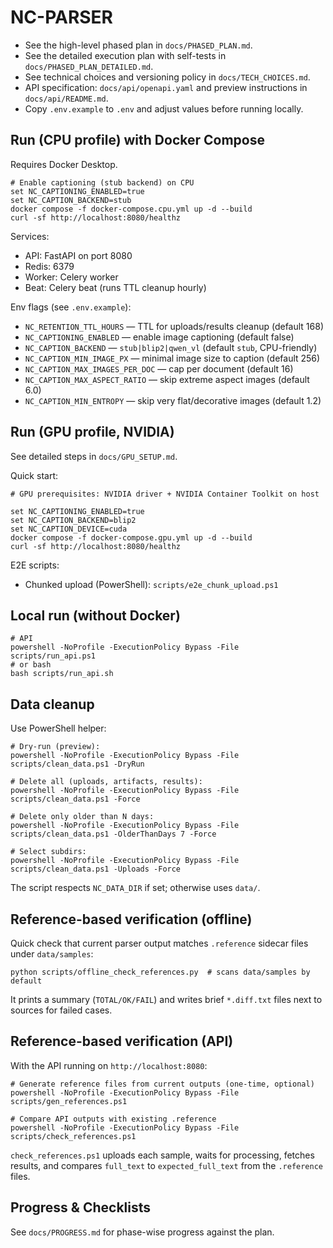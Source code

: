 # NC-PARSER

- See the high-level phased plan in `docs/PHASED_PLAN.md`.
- See the detailed execution plan with self-tests in `docs/PHASED_PLAN_DETAILED.md`.
- See technical choices and versioning policy in `docs/TECH_CHOICES.md`.
- API specification: `docs/api/openapi.yaml` and preview instructions in `docs/api/README.md`.
- Copy `.env.example` to `.env` and adjust values before running locally.

## Run (CPU profile) with Docker Compose

Requires Docker Desktop.

```
# Enable captioning (stub backend) on CPU
set NC_CAPTIONING_ENABLED=true
set NC_CAPTION_BACKEND=stub
docker compose -f docker-compose.cpu.yml up -d --build
curl -sf http://localhost:8080/healthz
```

Services:
- API: FastAPI on port 8080
- Redis: 6379
- Worker: Celery worker
- Beat: Celery beat (runs TTL cleanup hourly)

Env flags (see `.env.example`):
- `NC_RETENTION_TTL_HOURS` — TTL for uploads/results cleanup (default 168)
- `NC_CAPTIONING_ENABLED` — enable image captioning (default false)
- `NC_CAPTION_BACKEND` — `stub|blip2|qwen_vl` (default `stub`, CPU-friendly)
- `NC_CAPTION_MIN_IMAGE_PX` — minimal image size to caption (default 256)
- `NC_CAPTION_MAX_IMAGES_PER_DOC` — cap per document (default 16)
- `NC_CAPTION_MAX_ASPECT_RATIO` — skip extreme aspect images (default 6.0)
- `NC_CAPTION_MIN_ENTROPY` — skip very flat/decorative images (default 1.2)

## Run (GPU profile, NVIDIA)

See detailed steps in `docs/GPU_SETUP.md`.

Quick start:

```
# GPU prerequisites: NVIDIA driver + NVIDIA Container Toolkit on host

set NC_CAPTIONING_ENABLED=true
set NC_CAPTION_BACKEND=blip2
set NC_CAPTION_DEVICE=cuda
docker compose -f docker-compose.gpu.yml up -d --build
curl -sf http://localhost:8080/healthz
```

E2E scripts:
- Chunked upload (PowerShell): `scripts/e2e_chunk_upload.ps1`

## Local run (without Docker)

```
# API
powershell -NoProfile -ExecutionPolicy Bypass -File scripts/run_api.ps1
# or bash
bash scripts/run_api.sh
```

## Data cleanup

Use PowerShell helper:

```
# Dry-run (preview):
powershell -NoProfile -ExecutionPolicy Bypass -File scripts/clean_data.ps1 -DryRun

# Delete all (uploads, artifacts, results):
powershell -NoProfile -ExecutionPolicy Bypass -File scripts/clean_data.ps1 -Force

# Delete only older than N days:
powershell -NoProfile -ExecutionPolicy Bypass -File scripts/clean_data.ps1 -OlderThanDays 7 -Force

# Select subdirs:
powershell -NoProfile -ExecutionPolicy Bypass -File scripts/clean_data.ps1 -Uploads -Force
```

The script respects `NC_DATA_DIR` if set; otherwise uses `data/`.

## Reference-based verification (offline)

Quick check that current parser output matches `.reference` sidecar files under `data/samples`:

```
python scripts/offline_check_references.py  # scans data/samples by default
```

It prints a summary (`TOTAL/OK/FAIL`) and writes brief `*.diff.txt` files next to sources for failed cases.

## Reference-based verification (API)

With the API running on `http://localhost:8080`:

```
# Generate reference files from current outputs (one-time, optional)
powershell -NoProfile -ExecutionPolicy Bypass -File scripts/gen_references.ps1

# Compare API outputs with existing .reference
powershell -NoProfile -ExecutionPolicy Bypass -File scripts/check_references.ps1
```

`check_references.ps1` uploads each sample, waits for processing, fetches results, and compares `full_text` to `expected_full_text` from the `.reference` files.

## Progress & Checklists

See `docs/PROGRESS.md` for phase-wise progress against the plan.